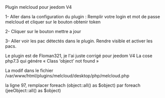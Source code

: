 Plugin melcloud pour jeedom V4

1- Aller dans la configuration du plugin :
Remplir votre login et mot de passe melcloud et cliquer sur le bouton obtenir token

2- Cliquer sur le bouton mettre a jour

3- Aller voir les pac détectés dans le plugin.
Rendre visible et activer les pacs.

Le plugin est de Floman321, je l'ai juste corrigé pour jeedom V4
La cose php7.3 qui génére « Class ‘object’ not found »

La modif dans le fichier /var/www/html/plugins/melcloud/desktop/php/melcloud.php

la ligne 97, remplacer
foreach (object::all() as $object)
par
foreach (jeeObject::all() as $object)
